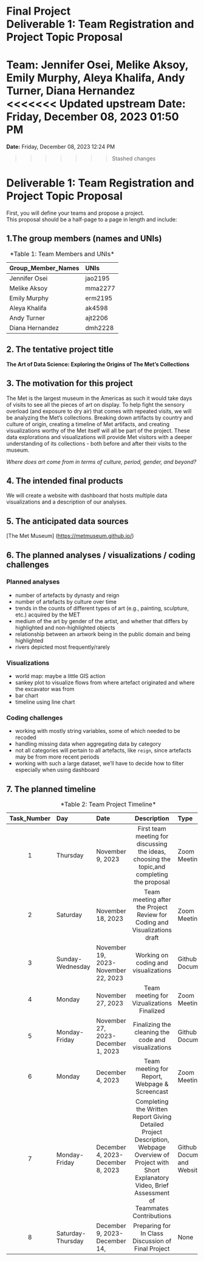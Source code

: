 Final Project <br> Deliverable 1: Team Registration and Project Topic
Proposal
================
**Team:** Jennifer Osei, Melike Aksoy, Emily Murphy, Aleya Khalifa, Andy
Turner, Diana Hernandez <br>
<<<<<<< Updated upstream
**Date:** Friday, December 08, 2023 01:50 PM
=======
**Date:** Friday, December 08, 2023 12:24 PM
>>>>>>> Stashed changes

# Deliverable 1: Team Registration and Project Topic Proposal

First, you will define your teams and propose a project. <br> This
proposal should be a half-page to a page in length and include:

## 1.The group members (names and UNIs)

<table>
<caption>
*Table 1: Team Members and UNIs*
</caption>
<thead>
<tr>
<th style="text-align:left;">
Group_Member_Names
</th>
<th style="text-align:left;">
UNIs
</th>
</tr>
</thead>
<tbody>
<tr>
<td style="text-align:left;">
Jennifer Osei
</td>
<td style="text-align:left;">
jao2195
</td>
</tr>
<tr>
<td style="text-align:left;">
Melike Aksoy
</td>
<td style="text-align:left;">
mma2277
</td>
</tr>
<tr>
<td style="text-align:left;">
Emily Murphy
</td>
<td style="text-align:left;">
erm2195
</td>
</tr>
<tr>
<td style="text-align:left;">
Aleya Khalifa
</td>
<td style="text-align:left;">
ak4598
</td>
</tr>
<tr>
<td style="text-align:left;">
Andy Turner
</td>
<td style="text-align:left;">
ajt2206
</td>
</tr>
<tr>
<td style="text-align:left;">
Diana Hernandez
</td>
<td style="text-align:left;">
dmh2228
</td>
</tr>
</tbody>
</table>

## 2. The tentative project title

**The Art of Data Science: Exploring the Origins of The Met’s
Collections**

## 3. The motivation for this project

The Met is the largest museum in the Americas as such it would take days
of visits to see all the pieces of art on display. To help fight the
sensory overload (and exposure to dry air) that comes with repeated
visits, we will be analyzing the Met’s collections. Breaking down
artifacts by country and culture of origin, creating a timeline of Met
artifacts, and creating visualizations worthy of the Met itself will all
be part of the project. These data explorations and visualizations will
provide Met visitors with a deeper understanding of its collections -
both before and after their visits to the museum.

*Where does art come from in terms of culture, period, gender, and
beyond?*

## 4. The intended final products

We will create a website with dashboard that hosts multiple data
visualizations and a description of our analyses.

## 5. The anticipated data sources

\[The Met Museum\] (<https://metmuseum.github.io/>)

## 6. The planned analyses / visualizations / coding challenges

### Planned analyses

- number of artefacts by dynasty and reign
- number of artefacts by culture over time
- trends in the counts of different types of art (e.g., painting,
  sculpture, etc.) acquired by the MET
- medium of the art by gender of the artist, and whether that differs by
  highlighted and non-highlighted objects
- relationship between an artwork being in the public domain and being
  highlighted
- rivers depicted most frequently/rarely

### Visualizations

- world map: maybe a little GIS action
- sankey plot to visualize flows from where artefact originated and
  where the excavator was from
- bar chart
- timeline using line chart

### Coding challenges

- working with mostly string variables, some of which needed to be
  recoded
- handling missing data when aggregating data by category
- not all categories will pertain to all artefacts, like `reign`, since
  artefacts may be from more recent periods
- working with such a large dataset, we’ll have to decide how to filter
  especially when using dashboard

## 7. The planned timeline

<table>
<caption>
*Table 2: Team Project Timeline*
</caption>
<thead>
<tr>
<th style="text-align:center;">
Task_Number
</th>
<th style="text-align:left;">
Day
</th>
<th style="text-align:left;">
Date
</th>
<th style="text-align:center;">
Description
</th>
<th style="text-align:left;">
Type
</th>
</tr>
</thead>
<tbody>
<tr>
<td style="text-align:center;">
1
</td>
<td style="text-align:left;">
Thursday
</td>
<td style="text-align:left;">
November 9, 2023
</td>
<td style="text-align:center;">
First team meeting for discussing the ideas, choosing the topic,and
completing the proposal
</td>
<td style="text-align:left;">
Zoom Meeting
</td>
</tr>
<tr>
<td style="text-align:center;">
2
</td>
<td style="text-align:left;">
Saturday
</td>
<td style="text-align:left;">
November 18, 2023
</td>
<td style="text-align:center;">
Team meeting after the Project Review for Coding and Visualizations
draft
</td>
<td style="text-align:left;">
Zoom Meeting
</td>
</tr>
<tr>
<td style="text-align:center;">
3
</td>
<td style="text-align:left;">
Sunday-Wednesday
</td>
<td style="text-align:left;">
November 19, 2023-November 22, 2023
</td>
<td style="text-align:center;">
Working on coding and visualizations
</td>
<td style="text-align:left;">
Github Document
</td>
</tr>
<tr>
<td style="text-align:center;">
4
</td>
<td style="text-align:left;">
Monday
</td>
<td style="text-align:left;">
November 27, 2023
</td>
<td style="text-align:center;">
Team meeting for Vizualizations Finalized
</td>
<td style="text-align:left;">
Zoom Meeting
</td>
</tr>
<tr>
<td style="text-align:center;">
5
</td>
<td style="text-align:left;">
Monday-Friday
</td>
<td style="text-align:left;">
November 27, 2023-December 1, 2023
</td>
<td style="text-align:center;">
Finalizing the cleaning the code and visualizations
</td>
<td style="text-align:left;">
Github Document
</td>
</tr>
<tr>
<td style="text-align:center;">
6
</td>
<td style="text-align:left;">
Monday
</td>
<td style="text-align:left;">
December 4, 2023
</td>
<td style="text-align:center;">
Team meeting for Report, Webpage & Screencast
</td>
<td style="text-align:left;">
Zoom Meeting
</td>
</tr>
<tr>
<td style="text-align:center;">
7
</td>
<td style="text-align:left;">
Monday-Friday
</td>
<td style="text-align:left;">
December 4, 2023-December 8, 2023
</td>
<td style="text-align:center;">
Completing the Written Report Giving Detailed Project Description,
Webpage Overview of Project with Short Explanatory Video, Brief
Assessment of Teammates Contributions
</td>
<td style="text-align:left;">
Github Document and Website
</td>
</tr>
<tr>
<td style="text-align:center;">
8
</td>
<td style="text-align:left;">
Saturday-Thursday
</td>
<td style="text-align:left;">
December 9, 2023- December 14,
</td>
<td style="text-align:center;">
Preparing for In Class Discussion of Final Project
</td>
<td style="text-align:left;">
None
</td>
</tr>
</tbody>
</table>
